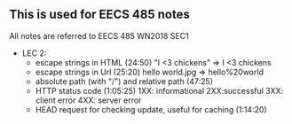 ## This is used for EECS 485 notes
All notes are referred to EECS 485 WN2018 SEC1
- LEC 2:
  - escape strings in HTML (24:50) "I <3 chickens" => I &lt;3 chickens
  - escape strings in Url (25:20) hello world.jpg => hello%20world
  - absolute path (with "/") and relative path (47:25)
  - HTTP status code (1:05:25) 1XX: informational 2XX:successful
  3XX: client error 4XX: server error
  - HEAD request for checking update, useful for caching (1:14:20)
